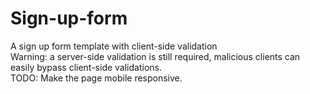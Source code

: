 # Sign-up-form  
A sign up form template with client-side validation  
Warning: a server-side validation is still required, malicious clients can easily bypass client-side validations.  
TODO: Make the page mobile responsive.
